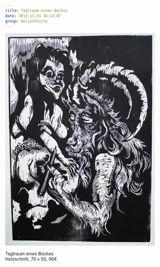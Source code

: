 ```yaml
---
title: Tagtraum eines Bockes
date: 2013-11-24 16:13:07
group: Holzschnitte
---
```

![Tagtraum eines Bockes](/img/holzschnitte/tagtraum-eines-bockes.jpg)

Tagtraum eines Bockes<br>
Holzschnitt, 70 x 50, 90€
